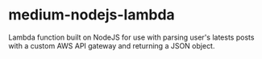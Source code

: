 # medium-nodejs-lambda
Lambda function built on NodeJS for use with parsing user's latests posts with a custom AWS API gateway and returning a JSON object.
